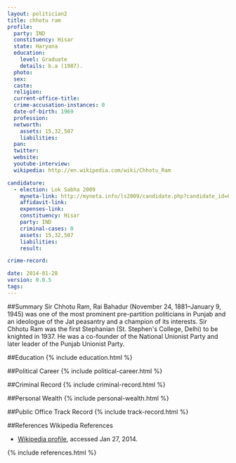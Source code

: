 ```yaml
---
layout: politician2
title: chhotu ram
profile: 
  party: IND
  constituency: Hisar
  state: Haryana
  education: 
    level: Graduate
    details: b.a (1987).
  photo: 
  sex: 
  caste: 
  religion: 
  current-office-title: 
  crime-accusation-instances: 0
  date-of-birth: 1969
  profession: 
  networth: 
    assets: 15,32,507
    liabilities: 
  pan: 
  twitter: 
  website: 
  youtube-interview: 
  wikipedia: http://en.wikipedia.com/wiki/Chhotu_Ram

candidature: 
  - election: Lok Sabha 2009
    myneta-link: http://myneta.info/ls2009/candidate.php?candidate_id=6548
    affidavit-link: 
    expenses-link: 
    constituency: Hisar 
    party: IND
    criminal-cases: 0
    assets: 15,32,507
    liabilities: 
    result:  

crime-record: 

date: 2014-01-28
version: 0.0.5
tags: 
---
```

##Summary
Sir Chhotu Ram, Rai Bahadur (November 24, 1881–January 9, 1945) was one of the most prominent pre-partition politicians in Punjab and an ideologue of the Jat peasantry and a champion of its interests. Sir Chhotu Ram was the first Stephanian (St. Stephen's College, Delhi) to be knighted in 1937. He was a co-founder of the National Unionist Party and later leader of the Punjab Unionist Party.




##Education
{% include education.html %}


##Political Career
{% include political-career.html %}


##Criminal Record
{% include criminal-record.html %}


##Personal Wealth
{% include personal-wealth.html %}


##Public Office Track Record
{% include track-record.html %}


##References
Wikipedia References
- [Wikipedia profile]({{page.profile.wikipedia}}), accessed Jan 27, 2014.



{% include references.html %}